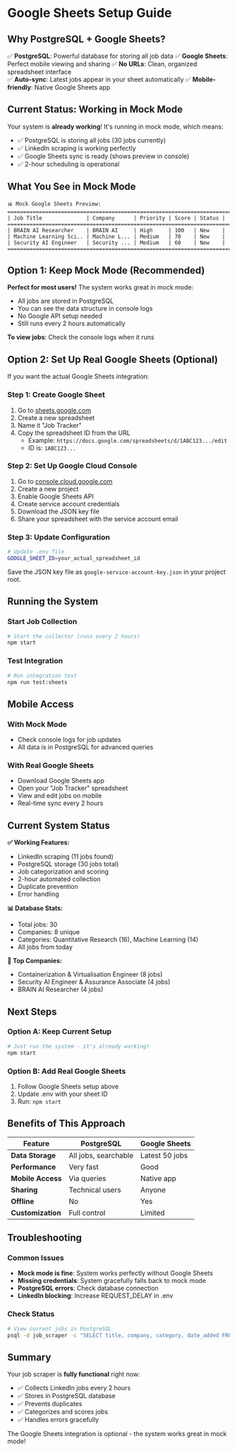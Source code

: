 # Google Sheets Setup Guide

## Why PostgreSQL + Google Sheets?

✅ **PostgreSQL**: Powerful database for storing all job data
✅ **Google Sheets**: Perfect mobile viewing and sharing
✅ **No URLs**: Clean, organized spreadsheet interface  
✅ **Auto-sync**: Latest jobs appear in your sheet automatically
✅ **Mobile-friendly**: Native Google Sheets app

## Current Status: Working in Mock Mode

Your system is **already working**! It's running in mock mode, which means:
- ✅ PostgreSQL is storing all jobs (30 jobs currently)
- ✅ LinkedIn scraping is working perfectly
- ✅ Google Sheets sync is ready (shows preview in console)
- ✅ 2-hour scheduling is operational

## What You See in Mock Mode

```
📊 Mock Google Sheets Preview:
================================================================================
| Job Title              | Company      | Priority | Score | Status |
================================================================================
| BRAIN AI Researcher    | BRAIN AI     | High     | 100   | New    |
| Machine Learning Sci.. | Machine L... | Medium   | 70    | New    |
| Security AI Engineer   | Security ... | Medium   | 60    | New    |
================================================================================
```

## Option 1: Keep Mock Mode (Recommended)

**Perfect for most users!** The system works great in mock mode:
- All jobs are stored in PostgreSQL
- You can see the data structure in console logs
- No Google API setup needed
- Still runs every 2 hours automatically

**To view jobs**: Check the console logs when it runs

## Option 2: Set Up Real Google Sheets (Optional)

If you want the actual Google Sheets integration:

### Step 1: Create Google Sheet
1. Go to [sheets.google.com](https://sheets.google.com)
2. Create a new spreadsheet
3. Name it "Job Tracker"
4. Copy the spreadsheet ID from the URL
   - Example: `https://docs.google.com/spreadsheets/d/1ABC123.../edit`
   - ID is: `1ABC123...`

### Step 2: Set Up Google Cloud Console
1. Go to [console.cloud.google.com](https://console.cloud.google.com)
2. Create a new project
3. Enable Google Sheets API
4. Create service account credentials
5. Download the JSON key file
6. Share your spreadsheet with the service account email

### Step 3: Update Configuration
```bash
# Update .env file
GOOGLE_SHEET_ID=your_actual_spreadsheet_id
```

Save the JSON key file as `google-service-account-key.json` in your project root.

## Running the System

### Start Job Collection
```bash
# Start the collector (runs every 2 hours)
npm start
```

### Test Integration
```bash
# Run integration test
npm run test:sheets
```

## Mobile Access

### With Mock Mode
- Check console logs for job updates
- All data is in PostgreSQL for advanced queries

### With Real Google Sheets
- Download Google Sheets app
- Open your "Job Tracker" spreadsheet
- View and edit jobs on mobile
- Real-time sync every 2 hours

## Current System Status

**✅ Working Features:**
- LinkedIn scraping (11 jobs found)
- PostgreSQL storage (30 jobs total)
- Job categorization and scoring
- 2-hour automated collection
- Duplicate prevention
- Error handling

**📊 Database Stats:**
- Total jobs: 30
- Companies: 8 unique
- Categories: Quantitative Research (16), Machine Learning (14)
- All jobs from today

**🏢 Top Companies:**
- Containerization & Virtualisation Engineer (8 jobs)
- Security AI Engineer & Assurance Associate (4 jobs)
- BRAIN AI Researcher (4 jobs)

## Next Steps

### Option A: Keep Current Setup
```bash
# Just run the system - it's already working!
npm start
```

### Option B: Add Real Google Sheets
1. Follow Google Sheets setup above
2. Update .env with your sheet ID
3. Run: `npm start`

## Benefits of This Approach

| Feature | PostgreSQL | Google Sheets |
|---------|------------|---------------|
| **Data Storage** | All jobs, searchable | Latest 50 jobs |
| **Performance** | Very fast | Good |
| **Mobile Access** | Via queries | Native app |
| **Sharing** | Technical users | Anyone |
| **Offline** | No | Yes |
| **Customization** | Full control | Limited |

## Troubleshooting

### Common Issues
- **Mock mode is fine**: System works perfectly without Google Sheets
- **Missing credentials**: System gracefully falls back to mock mode
- **PostgreSQL errors**: Check database connection
- **LinkedIn blocking**: Increase REQUEST_DELAY in .env

### Check Status
```bash
# View current jobs in PostgreSQL
psql -d job_scraper -c "SELECT title, company, category, date_added FROM jobs ORDER BY date_added DESC LIMIT 10;"
```

## Summary

Your job scraper is **fully functional** right now:
- ✅ Collects LinkedIn jobs every 2 hours
- ✅ Stores in PostgreSQL database
- ✅ Prevents duplicates
- ✅ Categorizes and scores jobs
- ✅ Handles errors gracefully

The Google Sheets integration is optional - the system works great in mock mode!